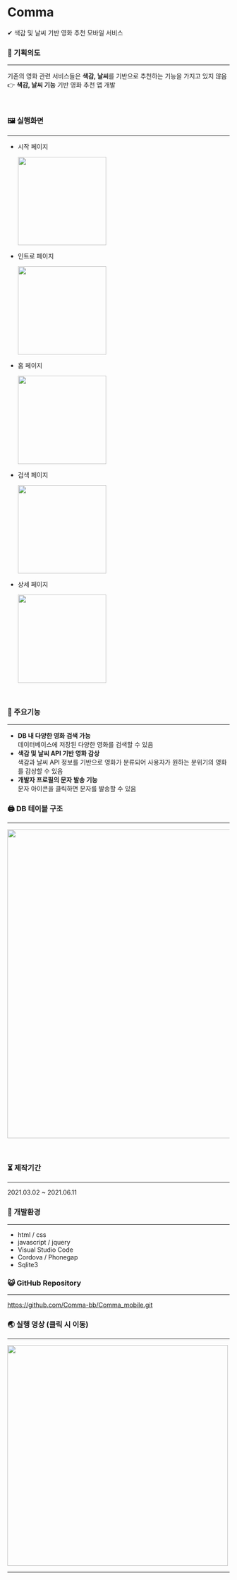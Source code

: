 # Comma
✔ 색감 및 날씨 기반 영화 추천 모바일 서비스


### 📄 기획의도

------



기존의 영화 관련 서비스들은 **색감, 날씨**를 기반으로 추천하는 기능을 가지고 있지 않음<br>
👉 **색감, 날씨 기능** 기반 영화 추천 앱 개발

<br>

### 🖼 실행화면

------

- 시작 페이지
  <p>
    <img src="https://user-images.githubusercontent.com/57933061/125465196-dc9fdeec-1e1f-4608-ba9d-f9d5cab2b589.png" width="200" float = "center">
  </p>
- 인트로 페이지
  <p>
    <img src="https://user-images.githubusercontent.com/57933061/125465916-10d67b30-3988-41fe-8117-71b9a3b4fe52.png" width="200" float = "center">
  </p>
- 홈 페이지
  <p>
    <img src="https://user-images.githubusercontent.com/57933061/125464841-ca025b37-d577-4362-ad46-b3e5bba8d513.png" width="200" float = "center">
  </p>
- 검색 페이지
  <p>
    <img src="https://user-images.githubusercontent.com/57933061/125465000-7b78f8db-589a-4aa4-a9fe-c3c31d1a47d0.png" width="200" float = "center">
  </p>
- 상세 페이지
  <p>
    <img src="https://user-images.githubusercontent.com/57933061/125465048-9ff876cd-1f32-4793-804d-28499eb8dac8.png" width="200" float = "center">
  </p>
<br>


### 📌 주요기능

------

- **DB 내 다양한 영화 검색 가능**<br>데이터베이스에 저장된 다양한 영화를 검색할 수 있음<br>
- **색감  및 날씨 API 기반 영화 감상**<br>색감과 날씨 API 정보를 기반으로 영화가 분류되어 사용자가 원하는 분위기의 영화를 감상할 수 있음<br>
- **개발자 프로필의 문자 발송 기능**<br>문자 아이콘을 클릭하면 문자를 발송할 수 있음<br>


### 🖨 DB 테이블 구조

------
<p>
    <img src="https://user-images.githubusercontent.com/57933061/125468040-212634a4-d7ef-4924-9672-460aa32d5f5a.png" width="700">
</p><br>
  
### ⏳ 제작기간

------

2021.03.02 ~ 2021.06.11




### 💫 개발환경

------

- html / css 
- javascript / jquery
- Visual Studio Code
- Cordova / Phonegap
- Sqlite3



### 😺 GitHub Repository

------
 
https://github.com/Comma-bb/Comma_mobile.git


### 🌏 실행 영상 (클릭 시 이동)

------
[<img src="https://user-images.githubusercontent.com/57933061/127013585-e4863bfc-d44f-4228-a9eb-ac947d20b9e1.JPG" width="500">](https://www.youtube.com/watch?v=dP_CiEk4rVA) 

------


